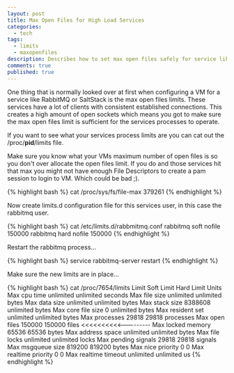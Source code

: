 ```yaml
---
layout: post
title: Max Open Files for High Load Services
categories:
  - tech
tags:
  - limits
  - maxopenfiles
description: Describes how to set max open files safely for service like rabbitmq or saltstack
comments: true
published: true
---
```


One thing that is normally looked over at first when configuring a VM for a service like RabbitMQ or SaltStack is the max open files limits. These services have a lot of clients with consistent established connections. This creates a high amount of open sockets which means you got to make sure the max open files limit is sufficient for the services processes to operate.

If you want to see what your services process limits are you can cat out the /proc/**pid**/limits file.

Make sure you know what your VMs maximum number of open files is so you don't over allocate the open files limit. If you do and those services hit that max you might not have enough File Descriptors to create a pam session to login to VM. Which could be bad ;).

{% highlight bash %}
cat /proc/sys/fs/file-max
379261
{% endhighlight %}

Now create limits.d configuration file for this services user, in this case the rabbitmq user.

{% highlight bash %}
cat /etc/limits.d/rabbmitmq.conf
rabbitmq    soft    nofile    150000
rabbitmq    hard    nofile    150000
{% endhighlight %}

Restart the rabbitmq process...

{% highlight bash %}
service rabbitmq-server restart
{% endhighlight %}

Make sure the new limits are in place...

{% highlight bash %}
cat /proc/7654/limits
Limit                     Soft Limit           Hard Limit           Units
Max cpu time              unlimited            unlimited            seconds
Max file size             unlimited            unlimited            bytes
Max data size             unlimited            unlimited            bytes
Max stack size            8388608              unlimited            bytes
Max core file size        0                    unlimited            bytes
Max resident set          unlimited            unlimited            bytes
Max processes             29818                29818                processes
Max open files            150000               150000               files      <<<<<<<<<<---------
Max locked memory         65536                65536                bytes
Max address space         unlimited            unlimited            bytes
Max file locks            unlimited            unlimited            locks
Max pending signals       29818                29818                signals
Max msgqueue size         819200               819200               bytes
Max nice priority         0                    0
Max realtime priority     0                    0
Max realtime timeout      unlimited            unlimited            us
{% endhighlight %}
